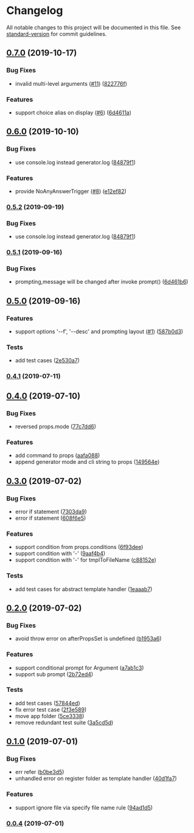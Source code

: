 # Changelog

All notable changes to this project will be documented in this file. See [standard-version](https://github.com/conventional-changelog/standard-version) for commit guidelines.

## [0.7.0](https://github.com/taccisum/yo-power-generator/compare/v0.6.0...v0.7.0) (2019-10-17)


### Bug Fixes

* invalid multi-level arguments ([#11](https://github.com/taccisum/yo-power-generator/issues/11)) ([822776f](https://github.com/taccisum/yo-power-generator/commit/822776f))


### Features

* support choice alias on display ([#6](https://github.com/taccisum/yo-power-generator/issues/6)) ([6d4611a](https://github.com/taccisum/yo-power-generator/commit/6d4611a))



## [0.6.0](https://github.com/taccisum/yo-power-generator/compare/v0.5.1...v0.6.0) (2019-10-10)


### Bug Fixes

* use console.log instead generator.log ([84879f1](https://github.com/taccisum/yo-power-generator/commit/84879f1))


### Features

* provide NoAnyAnswerTrigger ([#8](https://github.com/taccisum/yo-power-generator/issues/8)) ([e12ef82](https://github.com/taccisum/yo-power-generator/commit/e12ef82))



### [0.5.2](https://github.com/taccisum/yo-power-generator/compare/v0.5.1...v0.5.2) (2019-09-19)


### Bug Fixes

* use console.log instead generator.log ([84879f1](https://github.com/taccisum/yo-power-generator/commit/84879f1))



### [0.5.1](https://github.com/taccisum/yo-power-generator/compare/v0.5.0...v0.5.1) (2019-09-16)


### Bug Fixes

* prompting,message will be changed after invoke prompt() ([6d461b6](https://github.com/taccisum/yo-power-generator/commit/6d461b6))



## [0.5.0](https://github.com/taccisum/yo-power-generator/compare/v0.4.1...v0.5.0) (2019-09-16)


### Features

* support options '--f', '--desc' and prompting layout ([#1](https://github.com/taccisum/yo-power-generator/issues/1)) ([587b0d3](https://github.com/taccisum/yo-power-generator/commit/587b0d3))


### Tests

* add test cases ([2e530a7](https://github.com/taccisum/yo-power-generator/commit/2e530a7))



### [0.4.1](https://github.com/taccisum/yo-power-generator/compare/v0.4.0...v0.4.1) (2019-07-11)



## [0.4.0](https://github.com/deepexi/yo-power-generator/compare/v0.3.0...v0.4.0) (2019-07-10)


### Bug Fixes

* reversed props.mode ([77c7dd6](https://github.com/deepexi/yo-power-generator/commit/77c7dd6))


### Features

* add command to props ([aafa088](https://github.com/deepexi/yo-power-generator/commit/aafa088))
* append generator mode and cli string to props ([149564e](https://github.com/deepexi/yo-power-generator/commit/149564e))



## [0.3.0](https://github.com/deepexi/yo-power-generator/compare/v0.2.0...v0.3.0) (2019-07-02)


### Bug Fixes

* error if statement ([7303da9](https://github.com/deepexi/yo-power-generator/commit/7303da9))
* error if statement ([608f6e5](https://github.com/deepexi/yo-power-generator/commit/608f6e5))


### Features

* support condition from props.conditions ([6f93dee](https://github.com/deepexi/yo-power-generator/commit/6f93dee))
* support condition with '-' ([9aaf4b4](https://github.com/deepexi/yo-power-generator/commit/9aaf4b4))
* support condition with '-' for tmplToFileName ([c88152e](https://github.com/deepexi/yo-power-generator/commit/c88152e))


### Tests

* add test cases for abstract template handler ([1eaaab7](https://github.com/deepexi/yo-power-generator/commit/1eaaab7))



## [0.2.0](https://github.com/deepexi/yo-power-generator/compare/v0.1.0...v0.2.0) (2019-07-02)


### Bug Fixes

* avoid throw error on afterPropsSet is undefined ([b1953a6](https://github.com/deepexi/yo-power-generator/commit/b1953a6))


### Features

* support conditional prompt for Argument ([a7ab1c3](https://github.com/deepexi/yo-power-generator/commit/a7ab1c3))
* support sub prompt ([2b72ed4](https://github.com/deepexi/yo-power-generator/commit/2b72ed4))


### Tests

* add test cases ([57844ed](https://github.com/deepexi/yo-power-generator/commit/57844ed))
* fix error test case ([2f3e589](https://github.com/deepexi/yo-power-generator/commit/2f3e589))
* move app folder ([5ce3338](https://github.com/deepexi/yo-power-generator/commit/5ce3338))
* remove redundant test suite ([3a5cd5d](https://github.com/deepexi/yo-power-generator/commit/3a5cd5d))



## [0.1.0](https://github.com/deepexi/yo-power-generator/compare/v0.0.4...v0.1.0) (2019-07-01)


### Bug Fixes

* err refer ([b0be3d5](https://github.com/deepexi/yo-power-generator/commit/b0be3d5))
* unhandled error on register folder as template handler ([40d1fa7](https://github.com/deepexi/yo-power-generator/commit/40d1fa7))


### Features

* support ignore file via specify file name rule ([94ad1d5](https://github.com/deepexi/yo-power-generator/commit/94ad1d5))



### [0.0.4](https://github.com/deepexi/yo-power-generator/compare/v0.0.3...v0.0.4) (2019-07-01)

